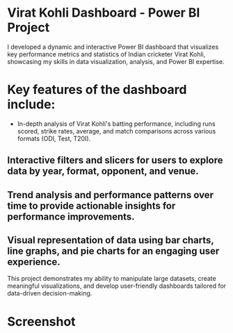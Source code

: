# Virat Kohli Dashboard - Power BI Project

I developed a dynamic and interactive Power BI dashboard that visualizes key performance metrics and statistics of Indian cricketer Virat Kohli, showcasing my skills in data visualization, analysis, and Power BI expertise.

# Key features of the dashboard include:

- In-depth analysis of Virat Kohli's batting performance, including runs scored, strike rates, average, and match comparisons across various formats (ODI, Test, T20I).
## Interactive filters and slicers for users to explore data by year, format, opponent, and venue.
## Trend analysis and performance patterns over time to provide actionable insights for performance improvements.
## Visual representation of data using bar charts, line graphs, and pie charts for an engaging user experience.

This project demonstrates my ability to manipulate large datasets, create meaningful visualizations, and develop user-friendly dashboards tailored for data-driven decision-making.
# Screenshot
